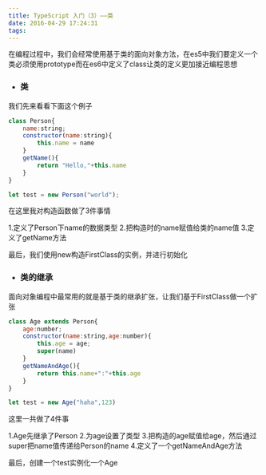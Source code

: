```yaml
---
title: TypeScript 入门（3）——类
date: 2016-04-29 17:24:31
tags:
---
```


在编程过程中，我们会经常使用基于类的面向对象方法，在es5中我们要定义一个类必须使用prototype而在es6中定义了class让类的定义更加接近编程思想

* ### 类
我们先来看看下面这个例子
``` javascript
class Person{
    name:string;
    constructor(name:string){
        this.name = name
    }
    getName(){
        return "Hello,"+this.name
    }
}

let test = new Person("world");
```
在这里我对构造函数做了3件事情

1.定义了Person下name的数据类型
2.把构造时的name赋值给类的name值
3.定义了getName方法

最后，我们使用new构造FirstClass的实例，并进行初始化

* ### 类的继承
面向对象编程中最常用的就是基于类的继承扩张，让我们基于FirstClass做一个扩张
``` javascript
class Age extends Person{
    age:number;
    constructor(name:string,age:number){
        this.age = age;
        super(name)
    }
    getNameAndAge(){
        return this.name+":"+this.age
    }
}

let test = new Age("haha",123) 
```
这里一共做了4件事

1.Age先继承了Person
2.为age设置了类型
3.把构造的age赋值给age，然后通过super把name值传递给Person的name
4.定义了一个getNameAndAge方法

最后，创建一个test实例化一个Age

